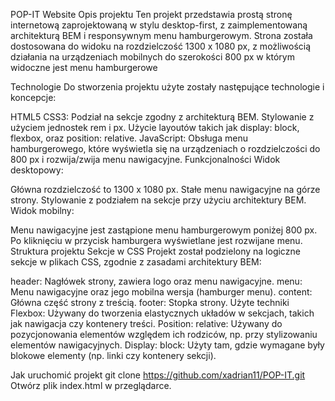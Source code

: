 POP-IT Website
Opis projektu
Ten projekt przedstawia prostą stronę internetową zaprojektowaną w stylu desktop-first, z zaimplementowaną architekturą BEM i responsywnym menu hamburgerowym. Strona została dostosowana do widoku na rozdzielczość 1300 x 1080 px, z możliwością działania na urządzeniach mobilnych do szerokości 800 px w którym widoczne jest menu hamburgerowe 

Technologie
Do stworzenia projektu użyte zostały następujące technologie i koncepcje:

HTML5
CSS3:
Podział na sekcje zgodny z architekturą BEM.
Stylowanie z użyciem jednostek rem i px.
Użycie layoutów takich jak display: block, flexbox, oraz position: relative.
JavaScript:
Obsługa menu hamburgerowego, które wyświetla się na urządzeniach o rozdzielczości do 800 px i rozwija/zwija menu nawigacyjne.
Funkcjonalności
Widok desktopowy:

Główna rozdzielczość to 1300 x 1080 px.
Stałe menu nawigacyjne na górze strony.
Stylowanie z podziałem na sekcje przy użyciu architektury BEM.
Widok mobilny:

Menu nawigacyjne jest zastąpione menu hamburgerowym poniżej 800 px.
Po kliknięciu w przycisk hamburgera wyświetlane jest rozwijane menu.
Struktura projektu
Sekcje w CSS
Projekt został podzielony na logiczne sekcje w plikach CSS, zgodnie z zasadami architektury BEM:

header: Nagłówek strony, zawiera logo oraz menu nawigacyjne.
menu: Menu nawigacyjne oraz jego mobilna wersja (hamburger menu).
content: Główna część strony z treścią.
footer: Stopka strony.
Użyte techniki
Flexbox:
Używany do tworzenia elastycznych układów w sekcjach, takich jak nawigacja czy kontenery treści.
Position: relative:
Używany do pozycjonowania elementów względem ich rodziców, np. przy stylizowaniu elementów nawigacyjnych.
Display: block:
Użyty tam, gdzie wymagane były blokowe elementy (np. linki czy kontenery sekcji).

Jak uruchomić projekt
git clone https://github.com/xadrian11/POP-IT.git
Otwórz plik index.html w przeglądarce.


